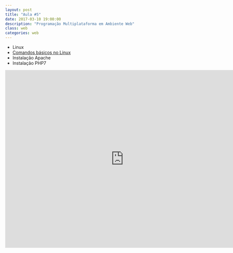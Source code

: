 ```yaml
---
layout: post
title: "Aula #5"
date: 2017-03-10 19:00:00
description: "Programação Multiplataforma em Ambiente Web"
class: web
categories: web
---
```


- Linux
- [Comandos básicos no Linux](https://gist.github.com/jrmessias/c9cfede22842c6ac0be74ad789e156b1)
- Instalação Apache
- Instalação PHP7

<iframe src="https://www.slideshare.net/jrmessias/slideshelf" width="760px" height="570px" frameborder="0" marginwidth="0" marginheight="0" scrolling="no" style="border:none;" allowfullscreen webkitallowfullscreen mozallowfullscreen></iframe>